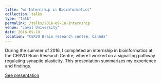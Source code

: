 ```yaml
---
title: "💻 Internship in Bioinformatics"
collection: talks
type: "Talk"
permalink: /talks/2016-09-18-Internship
venue: "Laval University"
date: 2016-09-18
location: "CERVO Brain research centre, Canada"
---
```

During the summer of 2016, I completed an internship in bioinformatics at the CERVO Brain Research Centre, where I worked on a signalling pathway regulating synaptic plasticity. This presentation summarizes my experience and findings.

[See presentation](https://drive.google.com/file/d/1o6-Hy6hHFmJhn1TuM5YhIRGrabp5zEln/view?usp=sharing)